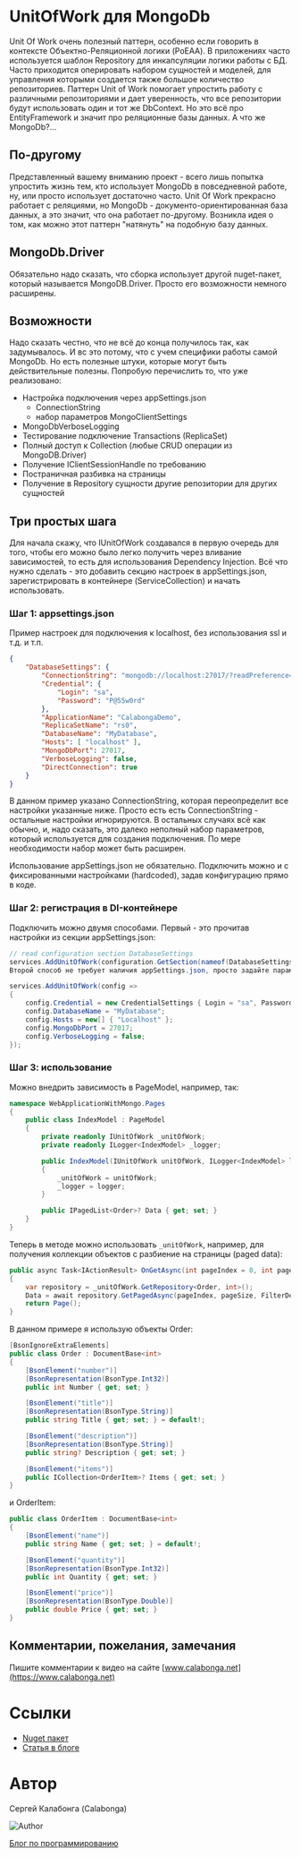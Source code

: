 # UnitOfWork для MongoDb

Unit Of Work очень полезный паттерн, особенно если говорить в контексте Объектно-Реляционной логики (PoEAA). В приложениях часто используется шаблон Repository для инкапсуляции логики работы с БД. Часто приходится оперировать набором сущностей и моделей, для управления которыми создается также большое количество репозиториев. Паттерн Unit of Work помогает упростить работу с различными репозиториями и дает уверенность, что все репозитории будут использовать один и тот же DbContext. Но это всё про EntityFramework и значит про реляционные базы данных. А что же MongoDb?...

## По-другому

Представленный вашему вниманию проект - всего лишь попытка упростить жизнь тем, кто использует MongoDb в повседневной работе, ну, или просто использует достаточно часто. Unit Of Work прекрасно работает с реляциями, но MongoDb - документо-ориентированная база данных, а это значит, что она работает по-другому. Возникла идея о том, как можно этот паттерн "натянуть" на подобную базу данных.

## MongoDb.Driver

Обязательно надо сказать, что сборка использует другой nuget-пакет, который называется MongoDB.Driver. Просто его возможности немного расширены.

## Возможности

Надо сказать честно, что не всё до конца получилось так, как задумывалось. И вс это потому, что с учем специфики работы самой MongoDb. Но есть полезные штуки, которые могут быть действительные полезны. Попробую перечислить то, что уже реализовано:

* Настройка подключения через appSettings.json
  * ConnectionString
  * набор параметров MongoClientSettings
* MongoDbVerboseLogging
* Тестирование подключение Transactions (ReplicaSet)
* Полный доступ к Collection (любые CRUD операции из MongoDB.Driver)
* Получение IClientSessionHandle по требованию
* Постраничная разбивка на страницы
* Получение в Repository сущности другие репозитории для других сущностей
 
## Три простых шага

Для начала скажу, что IUnitOfWork создавался в первую очередь для того, чтобы его можно было легко получить через вливание зависимостей, то есть для использования Dependency Injection. Всё что нужно сделать - это добавить секцию настроек в appSettings.json, зарегистрировать в контейнере (ServiceCollection) и начать использовать.

### Шаг 1: appsettings.json
Пример настроек для подключения к localhost, без использования ssl и т.д. и т.п.
``` json
{
    "DatabaseSettings": {
        "ConnectionString": "mongodb://localhost:27017/?readPreference=primary&ssl=false&directConnection=true",
        "Credential": {
            "Login": "sa",
            "Password": "P@55w0rd"
        },
        "ApplicationName": "CalabongaDemo",
        "ReplicaSetName": "rs0",
        "DatabaseName": "MyDatabase",
        "Hosts": [ "localhost" ],
        "MongoDbPort": 27017,
        "VerboseLogging": false,
        "DirectConnection": true
    }
}
```

В данном пример указано ConnectionString, которая переопределит все настройки указанные ниже. Просто есть есть ConnectionString - остальные настройки игнорируются. В остальных случаях всё как обычно, и, надо сказать, это далеко неполный набор параметров, который используется для создания подключения. По мере необходимости набор может быть расширен.

Использование appSettings.json не обязательно. Подключить можно и с фиксированными настройками (hardcoded), задав конфигурацию прямо в коде.

### Шаг 2: регистрация в DI-контейнере

Подключить можно двумя способами. Первый - это прочитав настройки из секции appSettings.json:
``` csharp
// read configuration section DatabaseSettings
services.AddUnitOfWork(configuration.GetSection(nameof(DatabaseSettings)));
Bторой способ не требует наличия appSettings.json, просто задайте параметры в коде:

services.AddUnitOfWork(config =>
{
    config.Credential = new CredentialSettings { Login = "sa", Password = "password" };
    config.DatabaseName = "MyDatabase";
    config.Hosts = new[] { "Localhost" };
    config.MongoDbPort = 27017;
    config.VerboseLogging = false;
});
```

### Шаг 3: использование

Можно внедрить зависимость в PageModel, например, так:

``` csharp
namespace WebApplicationWithMongo.Pages
{
    public class IndexModel : PageModel
    {
        private readonly IUnitOfWork _unitOfWork;
        private readonly ILogger<IndexModel> _logger;

        public IndexModel(IUnitOfWork unitOfWork, ILogger<IndexModel> logger)
        {
            _unitOfWork = unitOfWork;
            _logger = logger;
        }

        public IPagedList<Order>? Data { get; set; }
    }
}
```

Теперь в методе можно использовать `_unitOfWork`, например, для получения коллекции объектов с разбиение на страницы (paged data):

``` csharp
public async Task<IActionResult> OnGetAsync(int pageIndex = 0, int pageSize = 10)
{
    var repository = _unitOfWork.GetRepository<Order, int>();
    Data = await repository.GetPagedAsync(pageIndex, pageSize, FilterDefinition<Order>.Empty, HttpContext.RequestAborted);
    return Page();
}
```

В данном примере я использую объекты Order:

``` csharp
[BsonIgnoreExtraElements]
public class Order : DocumentBase<int>
{
    [BsonElement("number")]
    [BsonRepresentation(BsonType.Int32)]
    public int Number { get; set; }

    [BsonElement("title")]
    [BsonRepresentation(BsonType.String)]
    public string Title { get; set; } = default!;

    [BsonElement("description")]
    [BsonRepresentation(BsonType.String)]
    public string? Description { get; set; }

    [BsonElement("items")]
    public ICollection<OrderItem>? Items { get; set; }
}
```

и OrderItem:

``` csharp
public class OrderItem : DocumentBase<int>
{
    [BsonElement("name")]
    public string Name { get; set; } = default!;

    [BsonElement("quantity")]
    [BsonRepresentation(BsonType.Int32)]
    public int Quantity { get; set; }

    [BsonElement("price")]
    [BsonRepresentation(BsonType.Double)]
    public double Price { get; set; }
}

```

## Комментарии, пожелания, замечания

Пишите комментарии к видео на сайте [www.calabonga.net](https://www.calabonga.net)

# Ссылки

* [Nuget пакет](https://www.nuget.org/packages/Calabonga.UnitOfWork.MongoDb/)
* [Статья в блоге](https://www.calabonga.net/blog/post/unit-of-work-for-mongodb)

# Автор

Сергей Калабонга (Calabonga)

![Author](https://www.calabonga.net/images/Calabonga.gif)

[Блог по программированию](https://www.calabonga.net)
